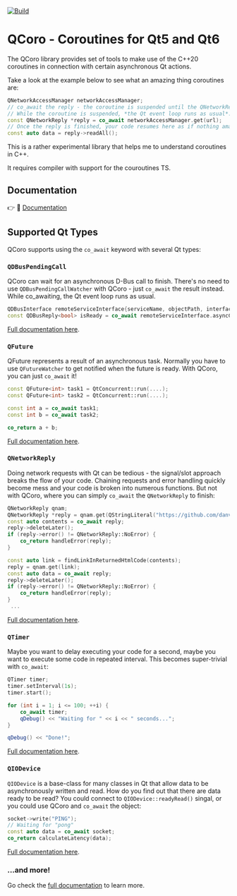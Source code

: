 [![Build](https://github.com/danvratil/qcoro/actions/workflows/build.yml/badge.svg)](https://github.com/danvratil/qcoro/actions/workflows/build.yml)

# QCoro - Coroutines for Qt5 and Qt6

The QCoro library provides set of tools to make use of the C++20 coroutines in connection
with certain asynchronous Qt actions.

Take a look at the example below to see what an amazing thing coroutines are:
```cpp
QNetworkAccessManager networkAccessManager;
// co_await the reply - the coroutine is suspended until the QNetworkReply is finished.
// While the coroutine is suspended, *the Qt event loop runs as usual*.
const QNetworkReply *reply = co_await networkAccessManager.get(url);
// Once the reply is finished, your code resumes here as if nothing amazing has just happened ;-)
const auto data = reply->readAll();
```

This is a rather experimental library that helps me to understand coroutines
in C++.

It requires compiler with support for the couroutines TS.

## Documentation

👉 📘 [Documentation](https://qcoro.dvratil.cz/)

## Supported Qt Types

QCoro supports using the `co_await` keyword with several Qt types:

### `QDBusPendingCall`

QCoro can wait for an asynchronous D-Bus call to finish. There's no need to use `QDBusPendingCallWatcher`
with QCoro - just `co_await` the result instead. While co_awaiting, the Qt event loop runs as usual.

```cpp
QDBusInterface remoteServiceInterface{serviceName, objectPath, interface};
const QDBusReply<bool> isReady = co_await remoteServiceInterface.asyncCall(QStringLiteral("isReady"));
```

[Full documentation here](https://qcoro.dvratil.cz/reference/qdbuspendingcall).

### `QFuture`

QFuture represents a result of an asynchronous task. Normally you have to use `QFutureWatcher` to get
notified when the future is ready. With QCoro, you can just `co_await` it!

```cpp
const QFuture<int> task1 = QtConcurrent::run(....);
const QFuture<int> task2 = QtConcurrent::run(....);

const int a = co_await task1;
const int b = co_await task2;

co_return a + b;
```

[Full documentation here](https://qcoro.dvratil.cz/reference/qfuture).

### `QNetworkReply`

Doing network requests with Qt can be tedious - the signal/slot approach breaks the flow
of your code. Chaining requests and error handling quickly become mess and your code is
broken into numerous functions. But not with QCoro, where you can simply `co_await` the
`QNetworkReply` to finish:

```cpp
QNetworkReply qnam;
QNetworkReply *reply = qnam.get(QStringLiteral("https://github.com/danvratil/qcoro"));
const auto contents = co_await reply;
reply->deleteLater();
if (reply->error() != QNetworkReply::NoError) {
    co_return handleError(reply);
}

const auto link = findLinkInReturnedHtmlCode(contents);
reply = qnam.get(link);
const auto data = co_await reply;
reply->deleteLater();
if (reply->error() != QNetworkReply::NoError) {
    co_return handleError(reply);
}
 ...
 ```

[Full documentation here](https://qcoro.dvratil.cz/reference/qnetworkreply).

### `QTimer`

Maybe you want to delay executing your code for a second, maybe you want to execute some
code in repeated interval. This becomes super-trivial with `co_await`:

```cpp
QTimer timer;
timer.setInterval(1s);
timer.start();

for (int i = 1; i <= 100; ++i) {
    co_await timer;
    qDebug() << "Waiting for " << i << " seconds...";
}

qDebug() << "Done!";
```

[Full documentation here](https://qcoro.dvratil.cz/reference/qtimer).

### `QIODevice`

`QIODevice` is a base-class for many classes in Qt that allow data to be asynchronously
written and read. How do you find out that there are data ready to be read? You could
connect to `QIODevice::readyRead()` singal, or you could use QCoro and `co_await` the object:

```cpp
socket->write("PING");
// Waiting for "pong"
const auto data = co_await socket;
co_return calculateLatency(data);
```

[Full documentation here](https://qcoro.dvratil.cz/reference/qiodevice).

### ...and more!

Go check the [full documentation](https://qcoro.dvratil.cz) to learn more.

